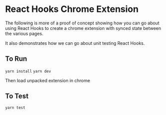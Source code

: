 # React Hooks Chrome Extension

The following is more of a proof of concept showing how you can go about using React Hooks to create a chrome extension with synced state between the various pages.

It also demonstrates how we can go about unit testing React Hooks.

## To Run

`yarn install`
`yarn dev`

Then load unpacked extension in chrome

## To Test

`yarn test`
